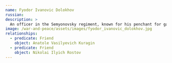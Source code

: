 ```yaml
---
name: Fyodor Ivanovic Dolokhov
russian: 
description: >
  An officer in the Semyonovsky regiment, known for his penchant for gambling and duels, Dolokhov is a wolfish young man with intense blue eyes. His family is not hugely distinguished, but he makes up for it in Anatole’s hard-living set by being the most extreme and reckless member. He can cause plenty of trouble for the people around him, but nothing seems to stick to Dolokhov himself. Before the beginning of the book he is demoted from his rank because he has tied a policeman to a bear.
image: /war-and-peace/assets/images/fyodor_ivanovic_dolokhov.jpg
relationships:
  - predicate: Friend
    object: Anatole Vasilyevich Kuragin
  - predicate: Friend
    object: Nikolai Ilyich Rostov
---
```

